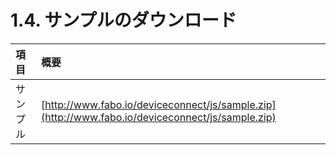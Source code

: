 # 1.4. サンプルのダウンロード



| 項目 | 概要 |
|:--|:--| 
| サンプル | [http://www.fabo.io/deviceconnect/js/sample.zip](http://www.fabo.io/deviceconnect/js/sample.zip) |